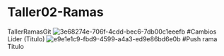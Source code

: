 # Taller02-Ramas
TallerRamasGit
![3e68274e-706f-4cdd-bec6-7db00c1eeefb](https://github.com/TaizRuiz/Taller02-Ramas/assets/118634667/a1cbab7f-5c81-4e99-b855-57b8187decd4)
#Cambios Lider (Titulo)
![e9e1e1c9-fbd9-4599-a4a3-ed9e86bd6e0b](https://github.com/TaizRuiz/Taller02-Ramas/assets/118634667/02790610-52f8-413f-9507-37fce17e4d2e)
#Push rama Titulo
